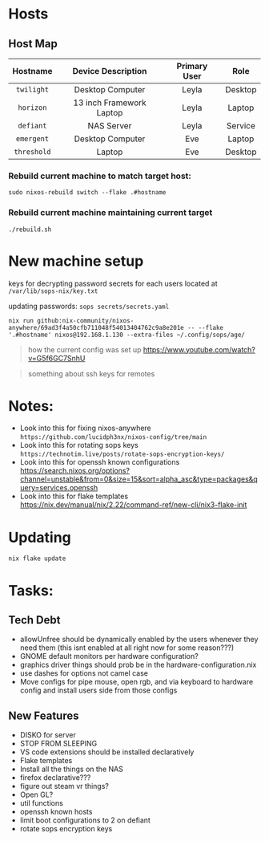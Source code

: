 # Hosts

## Host Map
|   Hostname  |      Device Description    |   Primary User   |    Role   |
| :---------: | :------------------------: | :--------------: | :-------: |
|  `twilight` |      Desktop Computer      |      Leyla       |  Desktop  |
|  `horizon`  |  13 inch Framework Laptop  |      Leyla       |  Laptop   |
|  `defiant`  |         NAS Server         |      Leyla       |  Service  |
|  `emergent` |      Desktop Computer      |       Eve        |  Laptop   |
| `threshold` |           Laptop           |       Eve        |  Desktop  |


### Rebuild current machine to match target host:
`sudo nixos-rebuild switch --flake .#hostname`

### Rebuild current machine maintaining current target
`./rebuild.sh`

# New machine setup
keys for decrypting password secrets for each users located at `/var/lib/sops-nix/key.txt`

updating passwords: `sops secrets/secrets.yaml`

`nix run github:nix-community/nixos-anywhere/69ad3f4a50cfb711048f54013404762c9a8e201e -- --flake '.#hostname' nixos@192.168.1.130 --extra-files ~/.config/sops/age/`

> how the current config was set up https://www.youtube.com/watch?v=G5f6GC7SnhU

> something about ssh keys for remotes

# Notes:
- Look into this for fixing nixos-anywhere `https://github.com/lucidph3nx/nixos-config/tree/main`
- Look into this for rotating sops keys `https://technotim.live/posts/rotate-sops-encryption-keys/`
- Look into this for openssh known configurations https://search.nixos.org/options?channel=unstable&from=0&size=15&sort=alpha_asc&type=packages&query=services.openssh
- Look into this for flake templates https://nix.dev/manual/nix/2.22/command-ref/new-cli/nix3-flake-init

# Updating
`nix flake update`

# Tasks:

## Tech Debt
- allowUnfree should be dynamically enabled by the users whenever they need them (this isnt enabled at all right now for some reason???)
- GNOME default monitors per hardware configuration?
- graphics driver things should prob be in the hardware-configuration.nix
- use dashes for options not camel case
- Move configs for pipe mouse, open rgb, and via keyboard to hardware config and install users side from those configs
## New Features
- DISKO for server
- STOP FROM SLEEPING
- VS code extensions should be installed declaratively
- Flake templates
- Install all the things on the NAS
- firefox declarative???
- figure out steam vr things?
- Open GL?
- util functions
- openssh known hosts
- limit boot configurations to 2 on defiant
- rotate sops encryption keys